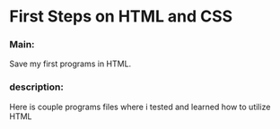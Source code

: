 # First Steps on HTML and CSS

### Main:
Save my first programs in HTML.

### description: 
Here is couple programs files where i tested and learned how to utilize HTML
